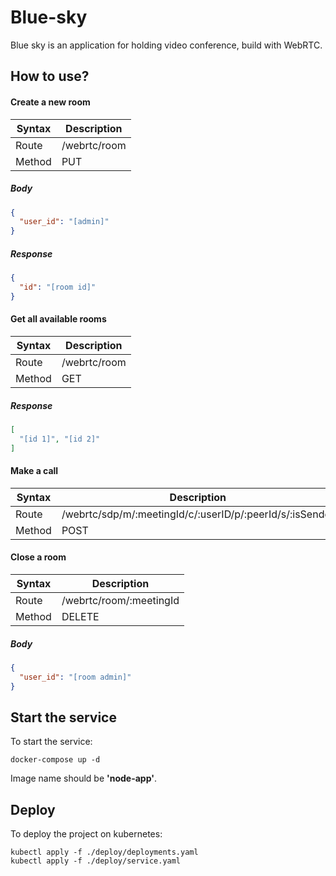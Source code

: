 # Blue-sky

Blue sky is an application for holding video conference, build with WebRTC.

## How to use?
#### Create a new room
| Syntax    | Description  |
|-----------|--------------|
| Route     | /webrtc/room |
| Method    | PUT          |

##### Body
```json
{
  "user_id": "[admin]"
}
```

##### Response
```json
{
  "id": "[room id]"
}
```

#### Get all available rooms
| Syntax    | Description  |
|-----------|--------------|
| Route     | /webrtc/room |
| Method    | GET          |

##### Response
```json
[
  "[id 1]", "[id 2]"
]
```

#### Make a call
| Syntax   | Description                                              |
|----------|----------------------------------------------------------|
| Route    | /webrtc/sdp/m/:meetingId/c/:userID/p/:peerId/s/:isSender |
| Method   | POST                                                     |


#### Close a room
| Syntax    | Description             |
|-----------|-------------------------|
| Route     | /webrtc/room/:meetingId |
| Method    | DELETE                  |

##### Body
```json
{
  "user_id": "[room admin]"
}
```

## Start the service
To start the service:
```shell
docker-compose up -d
```

Image name should be **'node-app'**.

## Deploy
To deploy the project on kubernetes:
````shell
kubectl apply -f ./deploy/deployments.yaml
kubectl apply -f ./deploy/service.yaml
````
